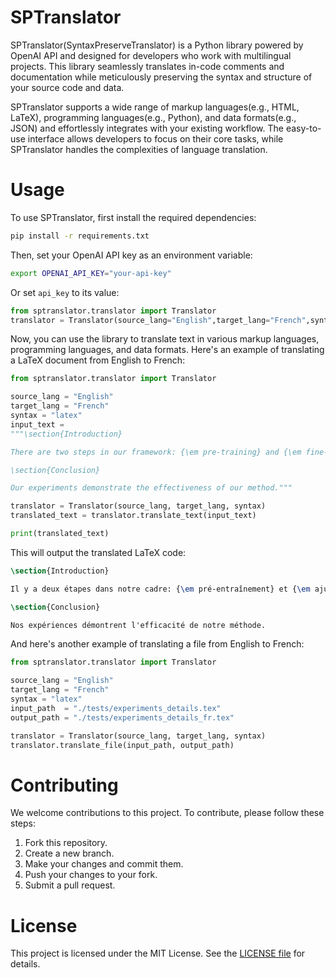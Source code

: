 # SPTranslator
SPTranslator(SyntaxPreserveTranslator) is a Python library powered by OpenAI API and designed for developers who work with multilingual projects.
This library seamlessly translates in-code comments and documentation while meticulously preserving the syntax and structure of your source code and data.

SPTranslator supports a wide range of markup languages(e.g., HTML, LaTeX), programming languages(e.g., Python), and data formats(e.g., JSON) and effortlessly integrates with your existing workflow.
The easy-to-use interface allows developers to focus on their core tasks, while SPTranslator handles the complexities of language translation.

# Usage
To use SPTranslator, first install the required dependencies:

```bash
pip install -r requirements.txt
```

Then, set your OpenAI API key as an environment variable:

```bash
export OPENAI_API_KEY="your-api-key"
```

Or set `api_key` to its value:

```python
from sptranslator.translator import Translator
translator = Translator(source_lang="English",target_lang="French",syntax="latex",api_key="your-api-key")
```

Now, you can use the library to translate text in various markup languages, programming languages, and data formats. Here's an example of translating a LaTeX document from English to French:

```python
from sptranslator.translator import Translator

source_lang = "English"
target_lang = "French"
syntax = "latex"
input_text = 
"""\section{Introduction}

There are two steps in our framework: {\em pre-training} and {\em fine-tuning}.

\section{Conclusion}

Our experiments demonstrate the effectiveness of our method."""

translator = Translator(source_lang, target_lang, syntax)
translated_text = translator.translate_text(input_text)

print(translated_text)
```

This will output the translated LaTeX code:

```LaTeX
\section{Introduction}

Il y a deux étapes dans notre cadre: {\em pré-entraînement} et {\em ajustement fin}.

\section{Conclusion}

Nos expériences démontrent l'efficacité de notre méthode.
```

And here's another example of translating a file from English to French:

```python
from sptranslator.translator import Translator

source_lang = "English"
target_lang = "French"
syntax = "latex"
input_path  = "./tests/experiments_details.tex"
output_path = "./tests/experiments_details_fr.tex"

translator = Translator(source_lang, target_lang, syntax)
translator.translate_file(input_path, output_path)
```

# Contributing
We welcome contributions to this project. To contribute, please follow these steps:

1. Fork this repository.
2. Create a new branch.
3. Make your changes and commit them.
4. Push your changes to your fork.
5. Submit a pull request.

# License
This project is licensed under the MIT License. See the [LICENSE file](https://github.com/uta0x89/SPTranslator/blob/main/LICENSE) for details.
